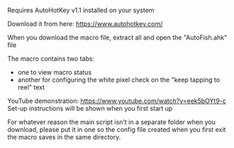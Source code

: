 Requires AutoHotKey v1.1 installed on your system

Download it from here: https://www.autohotkey.com/

When you download the macro file, extract all and open the "AutoFish.ahk" file

The macro contains two tabs:
- one to view macro status
- another for configuring the white pixel check on the "keep tapping to reel" text

YouTube demonstration: https://www.youtube.com/watch?v=eek5bOYt9-c
Set-up instructions will be shown when you first start up

For whatever reason the main script isn't in a separate folder when you download, please put it in one so the config file created when you first exit the macro saves in the same directory.
